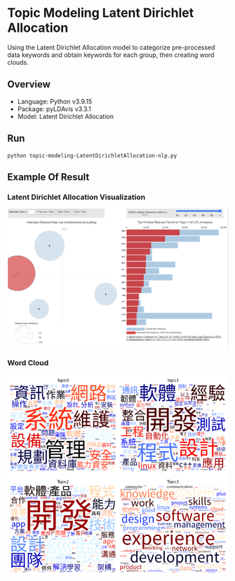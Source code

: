# Topic Modeling Latent Dirichlet Allocation

Using the Latent Dirichlet Allocation model to categorize pre-processed data keywords and obtain keywords for each group, then creating word clouds.

## Overview

- Language: Python v3.9.15
- Package: pyLDAvis v3.3.1
- Model: Latent Dirichlet Allocation

## Run

```
python topic-modeling-LatentDirichletAllocation-nlp.py
```


## Example Of Result

### Latent Dirichlet Allocation Visualization

![image](https://github.com/yuhexiong/topic-modeling-LatentDirichletAllocation-nlp-python/blob/main/image/lda_visualization.png)

### Word Cloud

![image](https://github.com/yuhexiong/topic-modeling-LatentDirichletAllocation-nlp-python/blob/main/image/word_cloud.png)

